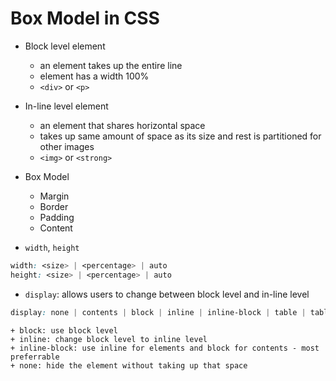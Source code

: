 # Box Model in CSS

- Block level element
    + an element takes up the entire line
    + element has a width 100%
    + `<div>` or `<p>`

- In-line level element
    + an element that shares horizontal space
    + takes up same amount of space as its size and rest is partitioned for other images
    + `<img>` or `<strong>`

- Box Model
    + Margin
    + Border
    + Padding
    + Content

- `width`, `height`
```css
width: <size> | <percentage> | auto
height: <size> | <percentage> | auto
```
- `display`: allows users to change between block level and in-line level
```css
display: none | contents | block | inline | inline-block | table | table-cell
```
    + block: use block level
    + inline: change block level to inline level
    + inline-block: use inline for elements and block for contents - most preferrable
    + none: hide the element without taking up that space


